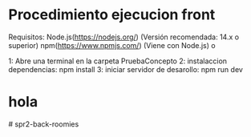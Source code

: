 # Procedimiento ejecucion front

Requisitos:
Node.js(https://nodejs.org/) (Versión recomendada: 14.x o superior)
npm(https://www.npmjs.com/) (Viene con Node.js) o

1: Abre una terminal en la carpeta PruebaConcepto
2: instalaccion dependencias: npm install
3: iniciar servidor de desarollo: npm run dev

# hola
#   s p r 2 - b a c k - r o o m i e s  
 